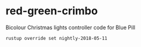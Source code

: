 # red-green-crimbo
Bicolour Christmas lights controller code for Blue Pill

```
rustup override set nightly-2018-05-11
```
